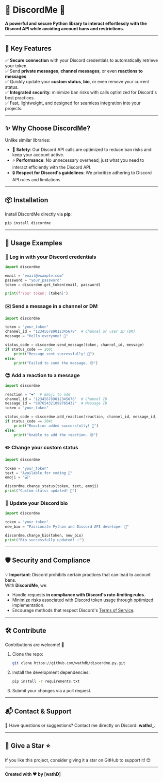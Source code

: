 # 🎉 DiscordMe 🐍  

**A powerful and secure Python library to interact effortlessly with the Discord API while avoiding account bans and restrictions.**  

---

## 🚀 **Key Features**  
✅ **Secure connection** with your Discord credentials to automatically retrieve your token.  
✅ Send **private messages**, **channel messages**, or even **reactions to messages**.  
✅ Quickly update your **custom status**, **bio**, or even remove your current status.  
✅ **Integrated security**: minimize ban risks with calls optimized for Discord's best practices.  
✅ Fast, lightweight, and designed for seamless integration into your projects.  

---

## ✨ **Why Choose DiscordMe?**  

Unlike similar libraries:  
- 🎯 **Safety**: Our Discord API calls are optimized to reduce ban risks and keep your account active.  
- ⚡ **Performance**: No unnecessary overhead, just what you need to interact efficiently with the Discord API.  
- 🔒 **Respect for Discord's guidelines**: We prioritize adhering to Discord API rules and limitations.  

---

## 📦 **Installation**  

Install DiscordMe directly via **pip**:  
```bash
pip install discordme
```

---

## 📄 **Usage Examples**  

### 🔐 **Log in with your Discord credentials**  
```python
import discordme

email = "email@example.com"
password = "your_password"
token = discordme.get_token(email, password)

print(f"Your token: {token}")
```

### ✉️ **Send a message in a channel or DM**  
```python
import discordme

token = "your_token"
channel_id = "123456789012345678"  # Channel or user ID (DM)
message = "Hello everyone! 🚀"

status_code = discordme.send_message(token, channel_id, message)
if status_code == 200:
    print("Message sent successfully! 🎉")
else:
    print("Failed to send the message. 😢")
```

### 😍 **Add a reaction to a message**  
```python
import discordme

reaction = "❤️"  # Emoji to add
channel_id = "123456789012345678"  # Channel ID
message_id = "987654321098765432"  # Message ID
token = "your_token"

status_code = discordme.add_reaction(reaction, channel_id, message_id, token)
if status_code == 204:
    print("Reaction added successfully! 🎉")
else:
    print("Unable to add the reaction. 😢")
```

### ✏️ **Change your custom status**  
```python
import discordme

token = "your_token"
text = "Available for coding 🐍"
emoji = "💻"

discordme.change_status(token, text, emoji)
print("Custom status updated! 🎯")
```

### 📝 **Update your Discord bio**  
```python
import discordme

token = "your_token"
new_bio = "Passionate Python and Discord API developer 🚀"

discordme.change_bio(token, new_bio)
print("Bio successfully updated! ✅")
```

---

## 🛡️ **Security and Compliance**  
💡 **Important**: Discord prohibits certain practices that can lead to account bans.  
With **DiscordMe**, we:  
- Handle requests **in compliance with Discord's rate-limiting rules**.  
- Minimize risks associated with Discord token usage through optimized implementation.  
- Encourage methods that respect Discord's [Terms of Service](https://discord.com/terms).  

---

## 🛠️ **Contribute**  

Contributions are welcome! 🎉  
1. Clone the repo:  
   ```bash
   git clone https://github.com/wathdb/discordme.py.git
   ```  
2. Install the development dependencies:  
   ```bash
   pip install -r requirements.txt
   ```  
3. Submit your changes via a pull request.  

---

## 📬 **Contact & Support**  
💬 Have questions or suggestions? Contact me directly on Discord: **wathd_**.  

---

## 🌟 **Give a Star ⭐**  
If you like this project, consider giving it a star on GitHub to support it! 😊  

---

**Created with ❤️ by [wathD]**
